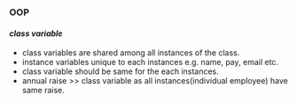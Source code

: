 ### OOP
#### *class variable*
* class variables are shared among all instances of the class.
* instance variables unique to each instances e.g. name, pay, email etc.
* class variable should be same for the each instances.
* annual raise >> class variable as all instances(individual employee) have same raise.
